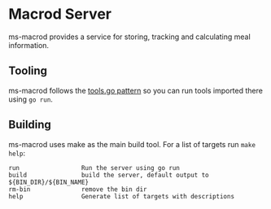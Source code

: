 # Macrod Server

ms-macrod provides a service for storing, tracking and calculating meal information.

## Tooling 

ms-macrod follows the [tools.go pattern](https://www.jvt.me/posts/2022/06/15/go-tools-dependency-management/)
so you can run tools imported there using `go run`.

## Building 

ms-macrod uses make as the main build tool. For a list of targets run `make help`:

```text
run                 Run the server using go run
build               build the server, default output to ${BIN_DIR}/${BIN_NAME}
rm-bin              remove the bin dir
help                Generate list of targets with descriptions
```